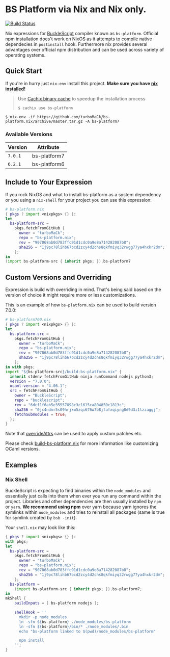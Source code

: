 # BS Platform via Nix and Nix only.

[![Build Status](https://img.shields.io/endpoint.svg?url=https%3A%2F%2Factions-badge.atrox.dev%2FturboMaCk%2Fbs-platform.nix%2Fbadge%3Fref%3Dmaster&style=flat)](https://actions-badge.atrox.dev/turboMaCk/bs-platform.nix/goto?ref=master)

Nix expressions for [BuckleScript](https://github.com/bucklescript/bucklescript) compiler known as `bs-platform`.
Official npm installation does't work on NixOS as it attempts to compile native dependecies in `postinstall` hook.
Furthermore nix provides several advantages over official npm distribution and can be used across variety of operating systems.

## Quick Start

If you're in hurry just `nix-env` install this project.
**Make sure you have [nix installed](https://nixos.org/nix/)!**

> Use [Cachix binary cache](https://bs-platform.cachix.org/) to speedup the installation process
> ```
> $ cachix use bs-platform
> ```

```
$ nix-env -if https://github.com/turboMaCk/bs-platform.nix/archive/master.tar.gz -A bs-platform7
```

### Available Versions

| Version | Attribute    |
| ------- | ------------ |
| `7.0.1` | bs-platform7 |
| `6.2.1` | bs-platform6 |

## Include to Your Expression

If you rock NixOS and what to install bs-platform as a system dependency
or you using a `nix-shell` for your project you can use this expression:

```nix
# bs-platform.nix
{ pkgs ? import <nixpkgs> {} }:
let
  bs-platform-src =
    pkgs.fetchFromGitHub {
      owner = "turboMaCk";
      repo = "bs-platform.nix";
      rev = "907068ab0d783ffc91d1cdc0a9e8a714282087b8";
      sha256 = "1j9pc78lihb67bcd2zcy4d2chs8qkfmiyq32rwgg77ya4hxkr2dm";
    };
in
(import bs-platform-src { inherit pkgs; }).bs-platform7
```

## Custom Versions and Overriding

Expression is build with overriding in mind. That's being said based on the
version of choice it might require more or less customizations.

This is an example of how `bs-platform.nix` can be used to build
version 7.0.0:

```nix
# bs-platform700.nix
{ pkgs ? import <nixpkgs> {} }:
let
  bs-platform-src =
    pkgs.fetchFromGitHub {
      owner = "turboMaCk";
      repo = "bs-platform.nix";
      rev = "907068ab0d783ffc91d1cdc0a9e8a714282087b8";
      sha256 = "1j9pc78lihb67bcd2zcy4d2chs8qkfmiyq32rwgg77ya4hxkr2dm";
    };
in with pkgs;
import "${bs-platform-src}/build-bs-platform.nix" {
  inherit stdenv fetchFromGitHub ninja runCommand nodejs python3;
  version = "7.0.0";
  ocaml-version = "4.06.1";
  src = fetchFromGitHub {
    owner = "BuckleScript";
    repo = "bucklescript";
    rev = "6dcf1f6ab5e35557098c3c1615ca804850c1813c";
    sha256 = "0jc4ndmr5s09hrjxw5zqi676w7b8jfafxqiyng8d9d3i1lzzaggj";
    fetchSubmodules = true;
  };
}
```

Note that [overrideAttrs](https://nixos.org/nixpkgs/manual/#sec-pkg-overrideAttrs)
can be used to apply custom patches etc.

Please check [build-bs-platform.nix](build-bs-platform.nix) for more information
like customizing OCaml versions.

## Examples

### Nix Shell

BuckleScript is expecting to find binaries within the `node_modules` and essentially just calls into
them when ever you run any command within the project.
Libraries and other dependencies are then usually installed by `npm` or `yarn`.
**We recommend using npm** over yarn because yarn ignores the symlinks within `node_modules` and
tries to reinstall all packages (same is true for symlink created by `bsb -init`).

Your `shell.nix` may look like this:

```nix
{ pkgs ? import <nixpkgs> {} }:
with pkgs;
let
  bs-platform-src =
    pkgs.fetchFromGitHub {
      owner = "turboMaCk";
      repo = "bs-platform.nix";
      rev = "907068ab0d783ffc91d1cdc0a9e8a714282087b8";
      sha256 = "1j9pc78lihb67bcd2zcy4d2chs8qkfmiyq32rwgg77ya4hxkr2dm";
    };
  bs-platform =
    (import bs-platform-src { inherit pkgs; }).bs-platform7;
in
mkShell {
    buildInputs = [ bs-platform nodejs ];

    shellHook = ''
      mkdir -p node_modules
      ln -sfn ${bs-platform} ./node_modules/bs-platform
      ln -sfn ${bs-platform}/bin/* ./node_modules/.bin
      echo "bs-platform linked to $(pwd)/node_modules/bs-platform"

      npm install
    '';
}
```
